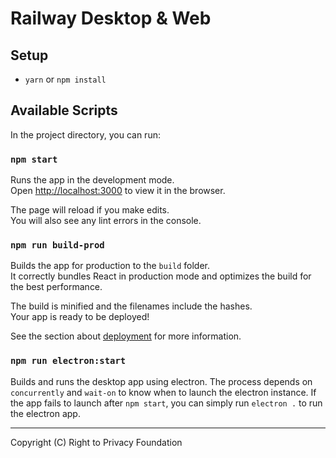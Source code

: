 # Railway Desktop & Web

## Setup

- `yarn` or `npm install`

## Available Scripts

In the project directory, you can run:

### `npm start`

Runs the app in the development mode.\
Open [http://localhost:3000](http://localhost:3000) to view it in the browser.

The page will reload if you make edits.\
You will also see any lint errors in the console.

### `npm run build-prod`

Builds the app for production to the `build` folder.\
It correctly bundles React in production mode and optimizes the build for the best performance.

The build is minified and the filenames include the hashes.\
Your app is ready to be deployed!

See the section about [deployment](https://facebook.github.io/create-react-app/docs/deployment) for more information.

### `npm run electron:start`

Builds and runs the desktop app using electron. The process depends on `concurrently` and `wait-on` to know when to launch the electron instance. If the app fails to launch after `npm start`, you can simply run `electron .` to run the electron app.

---

Copyright (C) Right to Privacy Foundation
